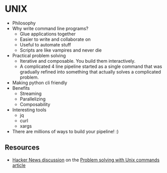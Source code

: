 # UNIX

- Philosophy
- Why write command line programs?
  - Glue applications together
  - Easier to write and collaborate on
  - Useful to automate stuff
  - Scripts are like vampires and never die
- Practical problem solving
  - Iterative and composable. You build them interactively.
  - A complicated 4 line pipeline started as a single command that was gradually refined into something that actually solves a complicated problem.
- Making python cli friendly
- Benefits
  - Streaming
  - Parallelizing
  - Composability
- Interesting tools
  - jq
  - curl
  - xargs
- There are millions of ways to build your pipeline! :)

## Resources

- [Hacker News discussion](https://news.ycombinator.com/item?id=19160659&utm_term=comment) on the [Problem solving with Unix commands article](http://vegardstikbakke.com/unix/)
